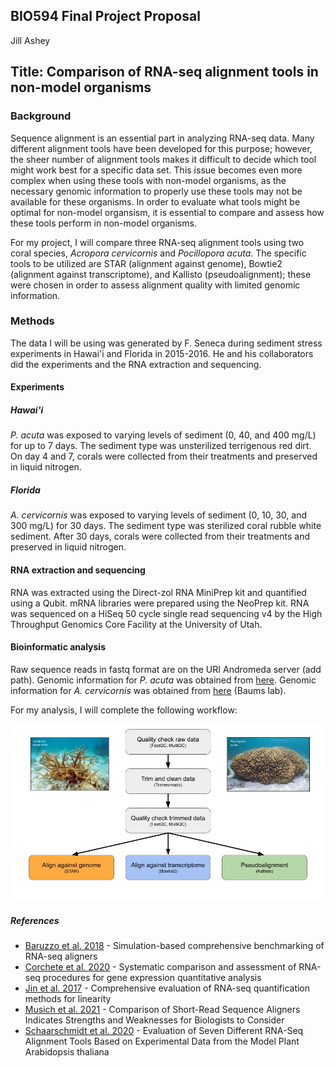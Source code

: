 ## BIO594 Final Project Proposal 

Jill Ashey

## Title: Comparison of RNA-seq alignment tools in non-model organisms

### Background 

Sequence alignment is an essential part in analyzing RNA-seq data. Many different alignment tools have been developed for this purpose; however, the sheer number of alignment tools makes it difficult to decide which tool might work best for a specific data set. This issue becomes even more complex when using these tools with non-model organisms, as the necessary genomic information to properly use these tools may not be available for these organisms. In order to evaluate what tools might be optimal for non-model organsism, it is essential to compare and assess how these tools perform in non-model organisms. 

For my project, I will compare three RNA-seq alignment tools using two coral species, *Acropora cervicornis* and *Pocillopora acuta*. The specific tools to be utilized are STAR (alignment against genome), Bowtie2 (alignment against transcriptome), and Kallisto (pseudoalignment); these were chosen in order to assess alignment quality with limited genomic information. 

### Methods 

The data I will be using was generated by F. Seneca during sediment stress experiments in Hawai'i and Florida in 2015-2016. He and his collaborators did the experiments and the RNA extraction and sequencing. 

#### Experiments

##### Hawai'i

*P. acuta* was exposed to varying levels of sediment (0, 40, and 400 mg/L) for up to 7 days. The sediment type was unsterilized terrigenous red dirt. On day 4 and 7, corals were collected from their treatments and preserved in liquid nitrogen. 

##### Florida 

*A. cervicornis* was exposed to varying levels of sediment (0, 10, 30, and 300 mg/L) for 30 days. The sediment type was sterilized coral rubble white sediment. After 30 days, corals were collected from their treatments and preserved in liquid nitrogen. 

#### RNA extraction and sequencing

RNA was extracted using the Direct-zol RNA MiniPrep kit and quantified using a Qubit. mRNA libraries were prepared using the NeoPrep kit. RNA was sequenced on a HiSeq 50 cycle single read sequencing v4 by the High Throughput Genomics Core Facility at the University of Utah. 

#### Bioinformatic analysis 

Raw sequence reads in fastq format are on the URI Andromeda server (add path). Genomic information for *P. acuta* was obtained from [here](http://cyanophora.rutgers.edu/Pocillopora_acuta/). Genomic information for *A. cervicornis* was obtained from [here](https://usegalaxy.org/u/skitch/h/acervicornis-genome) (Baums lab). 

For my analysis, I will complete the following workflow: 

![](https://raw.githubusercontent.com/jpuritz/BIO_594_2022/main/Exercises/course_project/JAshey/BIO594_FinalProject_Workflow.jpg)

##### References 

- [Baruzzo et al. 2018](https://www.ncbi.nlm.nih.gov/pmc/articles/PMC5792058/) - Simulation-based comprehensive benchmarking of RNA-seq aligners
- [Corchete et al. 2020](https://www.nature.com/articles/s41598-020-76881-x) - Systematic comparison and assessment of RNA-seq procedures for gene expression quantitative analysis
- [Jin et al. 2017](https://www.ncbi.nlm.nih.gov/pmc/articles/PMC5374695/) - Comprehensive evaluation of RNA-seq quantification methods for linearity
- [Musich et al. 2021](https://www.frontiersin.org/articles/10.3389/fpls.2021.657240/full) - Comparison of Short-Read Sequence Aligners Indicates Strengths and Weaknesses for Biologists to Consider
- [Schaarschmidt et al. 2020](https://www.ncbi.nlm.nih.gov/pmc/articles/PMC7084517/#B21-ijms-21-01720) - Evaluation of Seven Different RNA-Seq Alignment Tools Based on Experimental Data from the Model Plant Arabidopsis thaliana 







